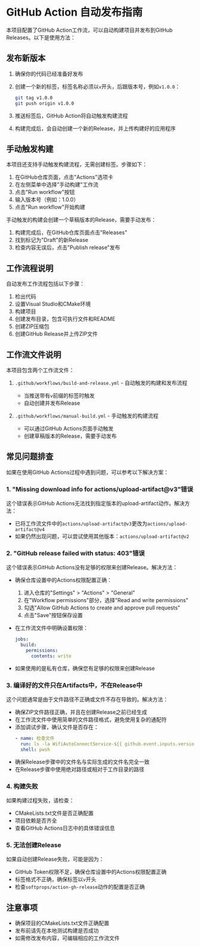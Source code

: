 # GitHub Action 自动发布指南

本项目配置了GitHub Action工作流，可以自动构建项目并发布到GitHub Releases。以下是使用方法：

## 发布新版本

1. 确保你的代码已经准备好发布
2. 创建一个新的标签，标签名称必须以`v`开头，后跟版本号，例如`v1.0.0`：

   ```bash
   git tag v1.0.0
   git push origin v1.0.0
   ```

3. 推送标签后，GitHub Action将自动触发构建流程
4. 构建完成后，会自动创建一个新的Release，并上传构建好的应用程序

## 手动触发构建

本项目还支持手动触发构建流程，无需创建标签。步骤如下：

1. 在GitHub仓库页面，点击"Actions"选项卡
2. 在左侧菜单中选择"手动构建"工作流
3. 点击"Run workflow"按钮
4. 输入版本号（例如：1.0.0）
5. 点击"Run workflow"开始构建

手动触发的构建会创建一个草稿版本的Release，需要手动发布：

1. 构建完成后，在GitHub仓库页面点击"Releases"
2. 找到标记为"Draft"的新Release
3. 检查内容无误后，点击"Publish release"发布

## 工作流程说明

自动发布工作流程包括以下步骤：

1. 检出代码
2. 设置Visual Studio和CMake环境
3. 构建项目
4. 创建发布目录，包含可执行文件和README
5. 创建ZIP压缩包
6. 创建GitHub Release并上传ZIP文件

## 工作流文件说明

本项目包含两个工作流文件：

1. `.github/workflows/build-and-release.yml` - 自动触发的构建和发布流程
   - 当推送带有`v`前缀的标签时触发
   - 自动创建并发布Release

2. `.github/workflows/manual-build.yml` - 手动触发的构建流程
   - 可以通过GitHub Actions页面手动触发
   - 创建草稿版本的Release，需要手动发布

## 常见问题排查

如果在使用GitHub Actions过程中遇到问题，可以参考以下解决方案：

### 1. "Missing download info for actions/upload-artifact@v3"错误

这个错误表示GitHub Actions无法找到指定版本的upload-artifact动作。解决方法：

- 已将工作流文件中的`actions/upload-artifact@v3`更改为`actions/upload-artifact@v4`
- 如果仍然出现问题，可以尝试使用其他版本：`actions/upload-artifact@v2`

### 2. "GitHub release failed with status: 403"错误

这个错误表示GitHub Actions没有足够的权限来创建Release。解决方法：

- 确保仓库设置中的Actions权限配置正确：
  1. 进入仓库的"Settings" > "Actions" > "General"
  2. 在"Workflow permissions"部分，选择"Read and write permissions"
  3. 勾选"Allow GitHub Actions to create and approve pull requests"
  4. 点击"Save"按钮保存设置

- 在工作流文件中明确设置权限：
  ```yaml
  jobs:
    build:
      permissions:
        contents: write
  ```

- 如果使用的是私有仓库，确保您有足够的权限来创建Release

### 3. 编译好的文件只在Artifacts中，不在Release中

这个问题通常是由于文件路径不正确或文件不存在导致的。解决方法：

- 确保ZIP文件路径正确，并且在创建Release之前已经生成
- 在工作流文件中使用简单的文件路径格式，避免使用复杂的通配符
- 添加调试步骤，确认文件是否存在：
  ```yaml
  - name: 检查文件
    run: ls -la WifiAutoConnectService-${{ github.event.inputs.version }}.zip
    shell: pwsh
  ```
- 确保Release步骤中的文件名与实际生成的文件名完全一致
- 在Release步骤中使用绝对路径或相对于工作目录的路径

### 4. 构建失败

如果构建过程失败，请检查：

- CMakeLists.txt文件是否正确配置
- 项目依赖是否齐全
- 查看GitHub Actions日志中的具体错误信息

### 5. 无法创建Release

如果自动创建Release失败，可能是因为：

- GitHub Token权限不足，确保仓库设置中的Actions权限配置正确
- 标签格式不正确，确保标签以`v`开头
- 检查`softprops/action-gh-release`动作的配置是否正确

## 注意事项

- 确保项目的CMakeLists.txt文件正确配置
- 发布前请先在本地测试构建是否成功
- 如需修改发布内容，可编辑相应的工作流文件 